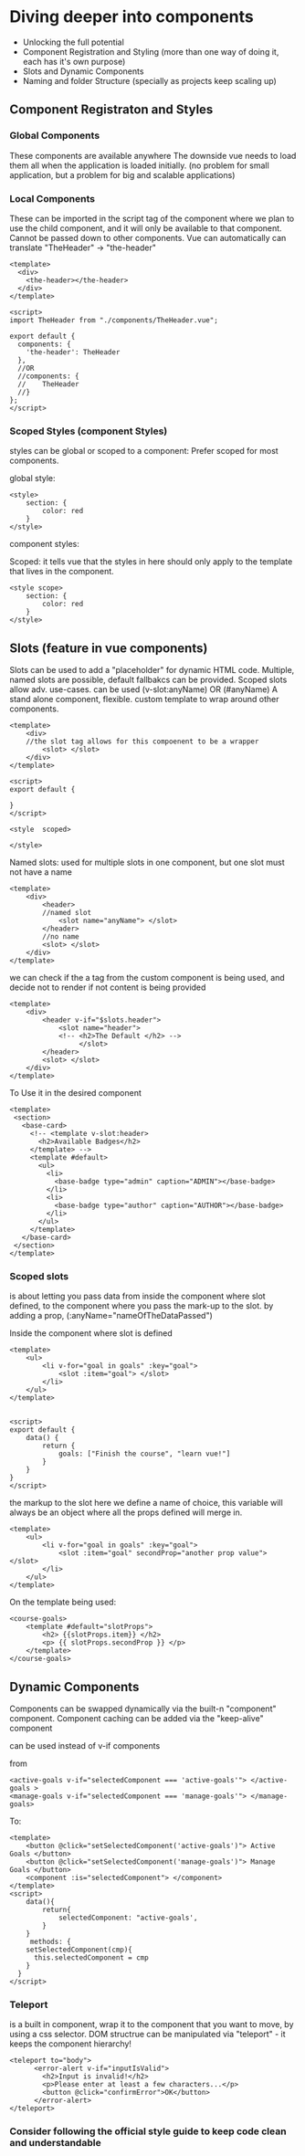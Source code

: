 # Diving deeper into components

- Unlocking the full potential
- Component Registration and Styling (more than one way of doing it, each has it's own purpose)
- Slots and Dynamic Components
- Naming and folder Structure (specially as projects keep scaling up)


## Component Registraton and Styles

### Global Components

These components are available anywhere
The downside vue needs to load them all when the application is loaded initially. (no problem for small application, but a problem for big and scalable applications)

### Local Components

These can be imported in the script tag of the component where we plan to use the child component, and it will only be available to that component.
Cannot be passed down to other components. 
Vue can automatically can translate "TheHeader" -> "the-header"


```vue
<template>
  <div>
    <the-header></the-header>
  </div>
</template>

<script>
import TheHeader from "./components/TheHeader.vue";

export default {
  components: {
    'the-header': TheHeader
  },
  //OR
  //components: {
  //    TheHeader
  //}
};
</script>
```


### Scoped Styles (component Styles)
styles can be global or scoped to a component: Prefer scoped for most components.

global style:
```vue
<style>
    section: {
        color: red
    }
</style>
```
component styles:

Scoped: it tells vue that the styles in here should only apply to the template that lives in the component.
```
<style scope>
    section: {
        color: red
    }
</style>
```


## Slots (feature in vue components)
Slots can be used to add a "placeholder" for dynamic HTML code.
Multiple, named slots are possible, default fallbakcs can be provided. Scoped slots allow adv. use-cases.
can be used (v-slot:anyName) OR  (#anyName)
A stand alone component, flexible.
custom template to wrap around other components.


```vue
<template>
    <div> 
    //the slot tag allows for this compoenent to be a wrapper
        <slot> </slot>
    </div>
</template>

<script>
export default {
    
}
</script>

<style  scoped>

</style>
```

Named slots: used for multiple slots in one component, but one slot must not have a name
```vue
<template>
    <div> 
        <header>
        //named slot
            <slot name="anyName"> </slot>
        </header>
        //no name
        <slot> </slot>
    </div>
</template>
```

we can check if the a tag from the custom component is being used, and decide not to render if not content is being provided

```vue
<template>
    <div> 
        <header v-if="$slots.header">
            <slot name="header">
            <!-- <h2>The Default </h2> -->
                 </slot>
        </header>
        <slot> </slot>
    </div>
</template>
```

To Use it in the desired component
 
 ```vue
 <template>
  <section>
    <base-card>
      <!-- <template v-slot:header>
        <h2>Available Badges</h2>
      </template> -->
      <template #default>
        <ul>
          <li>
            <base-badge type="admin" caption="ADMIN"></base-badge>
          </li>
          <li>
            <base-badge type="author" caption="AUTHOR"></base-badge>
          </li>
        </ul>
      </template>
    </base-card>
  </section>
</template>
```

### Scoped slots
is about letting you pass data from inside the component where slot defined, to the component where you pass the mark-up to the slot. by adding a prop, 
(:anyName="nameOfTheDataPassed")




Inside the component where slot is defined
```vue
<template>
    <ul> 
        <li v-for="goal in goals" :key="goal">
            <slot :item="goal"> </slot>
        </li>
    </ul>
</template>


<script>
export default {
    data() {
        return {
            goals: ["Finish the course", "learn vue!"]
        }
    }
}
</script>
```

the markup to the slot
here we define a name of choice, this variable will always be an object where all the props defined will merge in. 


```vue
<template>
    <ul> 
        <li v-for="goal in goals" :key="goal">
            <slot :item="goal" secondProp="another prop value"> </slot>
        </li>
    </ul>
</template>

```


On the template being used:
```vue
<course-goals>
    <template #default="slotProps">
        <h2> {{slotProps.item}} </h2>
        <p> {{ slotProps.secondProp }} </p>
    </template>
</course-goals>
```

## Dynamic Components
Components can be swapped dynamically via the built-n "component" component.
Component caching can be added via the "keep-alive" component

can be used instead of v-if components 


from 
```vue
<active-goals v-if="selectedComponent === 'active-goals'"> </active-goals >
<manage-goals v-if="selectedComponent === 'manage-goals'"> </manage-goals>
```
To:
```vue
<template>
    <button @click="setSelectedComponent('active-goals')"> Active Goals </button>   
    <button @click="setSelectedComponent('manage-goals')"> Manage Goals </button>
    <component :is="selectedComponent"> </component>
</template>
<script>
    data(){
        return{
            selectedComponent: "active-goals',
        }
    }
     methods: {
    setSelectedComponent(cmp){
      this.selectedComponent = cmp
    }
  }
</script>
```


### Teleport
is a built in component, wrap it to the component that you want to move, by using a css selector.
DOM structrue can be manipulated via "teleport" - it keeps the component hierarchy!
```vue
<teleport to="body">
      <error-alert v-if="inputIsValid">
        <h2>Input is invalid!</h2>
        <p>Please enter at least a few characters...</p>
        <button @click="confirmError">OK</button>
      </error-alert>
</teleport>
```



### Consider following the official style guide to keep code clean and understandable
